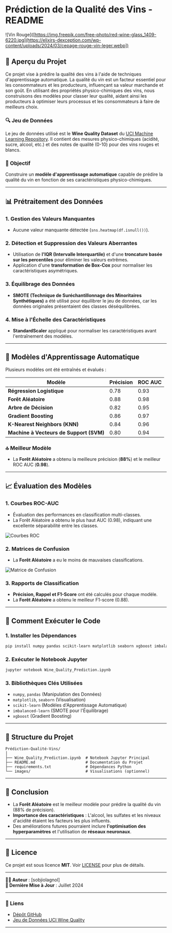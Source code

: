 # **Prédiction de la Qualité des Vins - README**

![Vin Rouge]([https://img.freepik.com/free-photo/red-wine-glass_1409-6220.jpg](https://elixirs-dexception.com/wp-content/uploads/2024/03/cepage-rouge-vin-leger.webp])

## **📌 Aperçu du Projet**
Ce projet vise à prédire la qualité des vins à l'aide de techniques d'apprentissage automatique. La qualité du vin est un facteur essentiel pour les consommateurs et les producteurs, influençant sa valeur marchande et son goût. En utilisant des propriétés physico-chimiques des vins, nous construisons des modèles pour classer leur qualité, aidant ainsi les producteurs à optimiser leurs processus et les consommateurs à faire de meilleurs choix.

### **🔍 Jeu de Données**
Le jeu de données utilisé est le **Wine Quality Dataset** du [UCI Machine Learning Repository](https://archive.ics.uci.edu/ml/datasets/wine+quality). Il contient des mesures physico-chimiques (acidité, sucre, alcool, etc.) et des notes de qualité (0-10) pour des vins rouges et blancs.

### **🎯 Objectif**
Construire un **modèle d'apprentissage automatique** capable de prédire la qualité du vin en fonction de ses caractéristiques physico-chimiques.

---

## **📊 Prétraitement des Données**
### **1. Gestion des Valeurs Manquantes**
- Aucune valeur manquante détectée (`sns.heatmap(df.isnull())`).

### **2. Détection et Suppression des Valeurs Aberrantes**
- Utilisation de **l'IQR (Intervalle Interquartile)** et d'une **troncature basée sur les percentiles** pour éliminer les valeurs extrêmes.
- Application d'une **transformation de Box-Cox** pour normaliser les caractéristiques asymétriques.

### **3. Équilibrage des Données**
- **SMOTE (Technique de Suréchantillonnage des Minoritaires Synthétiques)** a été utilisé pour équilibrer le jeu de données, car les données originales présentaient des classes déséquilibrées.

### **4. Mise à l'Échelle des Caractéristiques**
- **StandardScaler** appliqué pour normaliser les caractéristiques avant l'entraînement des modèles.

---

## **🤖 Modèles d'Apprentissage Automatique**
Plusieurs modèles ont été entraînés et évalués :

| Modèle | Précision | ROC AUC |
|--------|----------|---------|
| **Régression Logistique** | 0.78 | 0.93 |
| **Forêt Aléatoire** | 0.88 | 0.98 |
| **Arbre de Décision** | 0.82 | 0.95 |
| **Gradient Boosting** | 0.86 | 0.97 |
| **K-Nearest Neighbors (KNN)** | 0.84 | 0.96 |
| **Machine à Vecteurs de Support (SVM)** | 0.80 | 0.94 |

### **🔝 Meilleur Modèle**
- La **Forêt Aléatoire** a obtenu la meilleure précision (**88%**) et le meilleur ROC AUC (**0.98**).

---

## **📈 Évaluation des Modèles**
### **1. Courbes ROC-AUC**
- Évaluation des performances en classification multi-classes.
- La Forêt Aléatoire a obtenu le plus haut AUC (0.98), indiquant une excellente séparabilité entre les classes.

![Courbes ROC](https://miro.medium.com/v2/resize:fit:1400/1*4PdJ2owkDYQw6Q5fE-5l3A.png)

### **2. Matrices de Confusion**
- La **Forêt Aléatoire** a eu le moins de mauvaises classifications.
  
![Matrice de Confusion](https://www.researchgate.net/publication/336402347/figure/fig5/AS:812472659349505@1570719985505/Confusion-matrix-for-Random-Forest-classifier.png)

### **3. Rapports de Classification**
- **Précision, Rappel et F1-Score** ont été calculés pour chaque modèle.
- La **Forêt Aléatoire** a obtenu le meilleur F1-score (0.88).

---

## **🚀 Comment Exécuter le Code**
### **1. Installer les Dépendances**
```bash
pip install numpy pandas scikit-learn matplotlib seaborn xgboost imbalanced-learn ucimlrepo
```

### **2. Exécuter le Notebook Jupyter**
```bash
jupyter notebook Wine_Quality_Prediction.ipynb
```

### **3. Bibliothèques Clés Utilisées**
- `numpy`, `pandas` (Manipulation des Données)
- `matplotlib`, `seaborn` (Visualisation)
- `scikit-learn` (Modèles d'Apprentissage Automatique)
- `imbalanced-learn` (SMOTE pour l'Équilibrage)
- `xgboost` (Gradient Boosting)

---

## **📂 Structure du Projet**
```
Prédiction-Qualité-Vins/
│
├── Wine_Quality_Prediction.ipynb  # Notebook Jupyter Principal
├── README.md                      # Documentation du Projet
├── requirements.txt               # Dépendances Python
└── images/                        # Visualisations (optionnel)
```

---

## **📝 Conclusion**
- La **Forêt Aléatoire** est le meilleur modèle pour prédire la qualité du vin (88% de précision).
- **Importance des caractéristiques** : L'alcool, les sulfates et les niveaux d'acidité étaient les facteurs les plus influents.
- Des améliorations futures pourraient inclure **l'optimisation des hyperparamètres** et l'utilisation de **réseaux neuronaux**.

---

## **📜 Licence**
Ce projet est sous licence **MIT**. Voir [LICENSE](LICENSE) pour plus de détails.

---

**👨‍💻 Auteur** : [sobjiolagnol]  
**📅 Dernière Mise à Jour** : Juillet 2024  

---
### **🔗 Liens**
- [Dépôt GitHub](https://github.com/lagnolsobjio/prediction-qualite-vins)
- [Jeu de Données UCI Wine Quality](https://archive.ics.uci.edu/ml/datasets/wine+quality)

---
